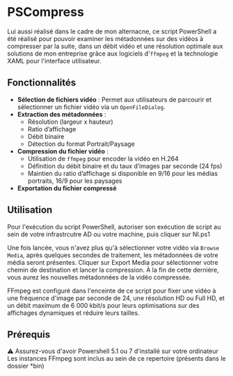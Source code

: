 # PSCompress

Lui aussi réalisé dans le cadre de mon alternacne, ce script PowerShell a été réalisé pour pouvoir examiner les métadonnées sur des vidéos à compresser par la suite, dans un débit vidéo et une résolution optimale aux solutions de mon entreprise grâce aux logiciels d'`ffmpeg` et la technologie XAML pour l'interface utilisateur.

## Fonctionnalités

- **Sélection de fichiers vidéo** : Permet aux utilisateurs de parcourir et sélectionner un fichier vidéo via un `OpenFileDialog`.
- **Extraction des métadonnées** :
  - Résolution (largeur x hauteur)
  - Ratio d’affichage
  - Débit binaire
  - Détection du format Portrait/Paysage
- **Compression du fichier vidéo** :
  - Utilisation de `ffmpeg` pour encoder la vidéo en H.264
  - Définition du débit binaire et du taux d’images par seconde (24 fps)
  - Maintien du ratio d’affichage si disponible en 9/16 pour les médias portraits, 16/9 pour les paysages
- **Exportation du fichier compressé** 

## Utilisation
Pour l'exécution du script PowerShell, autoriser son exécution de script au sein de votre infrastrcutre AD ou votre machine, puis cliquer sur NI.ps1

Une fois lancée, vous n'avez plus qu'à sélectionner votre vidéo via `Browse Media`, après quelques secondes de traitement, les métadonnées de votre média seront présentes. Cliquer sur Export Media pour sélectionner votre chemin de destination et lancer la compression. À la fin de cette dernière, vous aurez les nouvelles métadonnées de la vidéo compressée.

FFmpeg est configuré dans l'enceinte de ce script pour fixer une vidéo à une fréquence d'image par seconde de 24, une résolution HD ou Full HD, et un débit maximum de 6 000 kbit/s pour leurs optimisations sur des affichages dynamiques et réduire leurs tailles.

## Prérequis

⚠ Assurez-vous d'avoir Powershell 5.1 ou 7 d'installé sur votre ordinateur
Les instances FFmpeg sont inclus au sein de ce repertoire (présents dans le dossier *bin)
